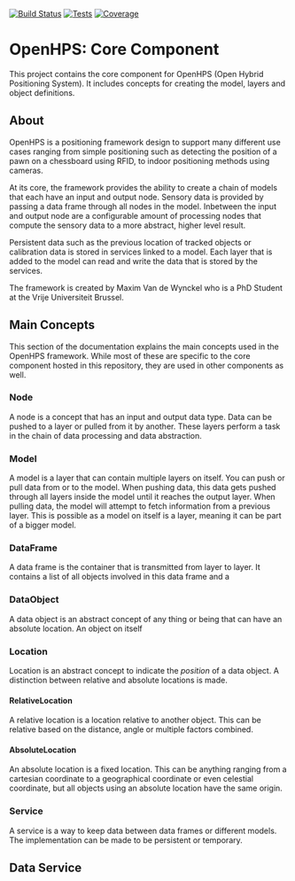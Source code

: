 [![Build Status](https://ci.mvdw-software.com/job/openhps-core/badge/icon)](https://ci.mvdw-software.com/job/openhps-core/)
[![Tests](https://img.shields.io/jenkins/tests/http/ci.mvdw-software.com/job/openhps-core?compact_message)](https://ci.mvdw-software.com/job/openhps-core/lastCompletedBuild/testReport/)
[![Coverage](https://img.shields.io/jenkins/coverage/cobertura/http/ci.mvdw-software.com/job/openhps-core)](https://ci.mvdw-software.com/view/OpenHPS/job/openhps-core/cobertura/)
# OpenHPS: Core Component
This project contains the core component for OpenHPS (Open Hybrid Positioning System). It includes concepts for creating the model, layers
and object definitions.

## About
OpenHPS is a positioning framework design to support many different use cases ranging from simple positioning such as detecting the position
of a pawn on a chessboard using RFID, to indoor positioning methods using cameras.

At its core, the framework provides the ability to create a chain of models that each have an input and output node. Sensory data is
provided by passing a data frame through all nodes in the model. Inbetween the input and output node are a configurable amount of
processing nodes that compute the sensory data to a more abstract, higher level result.

Persistent data such as the previous location of tracked objects or calibration data is stored in services linked to a model. Each layer
that is added to the model can read and write the data that is stored by the services.

The framework is created by Maxim Van de Wynckel who is a PhD Student at the Vrije Universiteit Brussel.

## Main Concepts
This section of the documentation explains the main concepts used in the OpenHPS framework. While most of these are
specific to the core component hosted in this repository, they are used in other components as well.

### Node
A node is a concept that has an input and output data type. Data can be pushed to a layer or pulled from it by another.
These layers perform a task in the chain of data processing and data abstraction.

### Model
A model is a layer that can contain multiple layers on itself. You can push or pull data from or to the model.
When pushing data, this data gets pushed through all layers inside the model until it reaches the output layer.
When pulling data, the model will attempt to fetch information from a previous layer. This is possible as a model
on itself is a layer, meaning it can be part of a bigger model.

### DataFrame
A data frame is the container that is transmitted from layer to layer. It contains a list of all objects involved in this data frame
and a

### DataObject
A data object is an abstract concept of any thing or being that can have an absolute location. An object on itself

### Location
Location is an abstract concept to indicate the *position* of a data object. A distinction between relative and absolute locations
is made.

#### RelativeLocation
A relative location is a location relative to another object. This can be relative based on the distance, angle or multiple factors
combined.

#### AbsoluteLocation
An absolute location is a fixed location. This can be anything ranging from a cartesian coordinate to a geographical coordinate
or even celestial coordinate, but all objects using an absolute location have the same origin.

### Service
A service is a way to keep data between data frames or different models. The implementation can be made to be persistent or
temporary.

## Data Service
